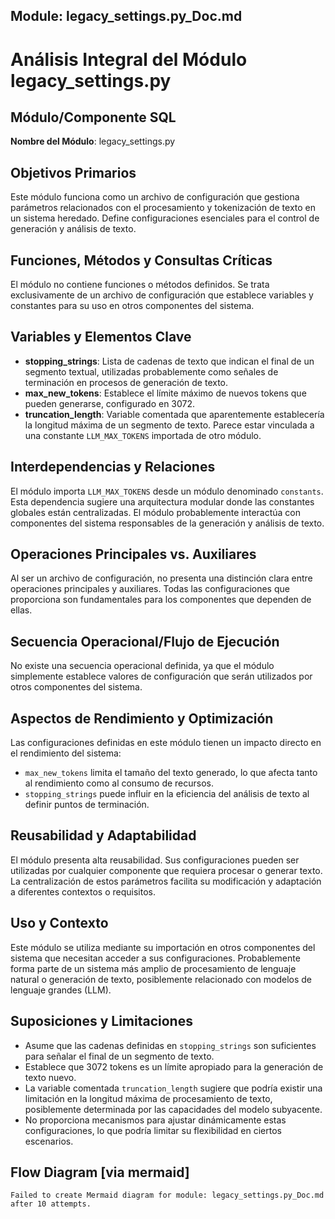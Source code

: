 ## Module: legacy_settings.py_Doc.md

# Análisis Integral del Módulo legacy_settings.py

## Módulo/Componente SQL
**Nombre del Módulo**: legacy_settings.py

## Objetivos Primarios
Este módulo funciona como un archivo de configuración que gestiona parámetros relacionados con el procesamiento y tokenización de texto en un sistema heredado. Define configuraciones esenciales para el control de generación y análisis de texto.

## Funciones, Métodos y Consultas Críticas
El módulo no contiene funciones o métodos definidos. Se trata exclusivamente de un archivo de configuración que establece variables y constantes para su uso en otros componentes del sistema.

## Variables y Elementos Clave
- **stopping_strings**: Lista de cadenas de texto que indican el final de un segmento textual, utilizadas probablemente como señales de terminación en procesos de generación de texto.
- **max_new_tokens**: Establece el límite máximo de nuevos tokens que pueden generarse, configurado en 3072.
- **truncation_length**: Variable comentada que aparentemente establecería la longitud máxima de un segmento de texto. Parece estar vinculada a una constante `LLM_MAX_TOKENS` importada de otro módulo.

## Interdependencias y Relaciones
El módulo importa `LLM_MAX_TOKENS` desde un módulo denominado `constants`. Esta dependencia sugiere una arquitectura modular donde las constantes globales están centralizadas. El módulo probablemente interactúa con componentes del sistema responsables de la generación y análisis de texto.

## Operaciones Principales vs. Auxiliares
Al ser un archivo de configuración, no presenta una distinción clara entre operaciones principales y auxiliares. Todas las configuraciones que proporciona son fundamentales para los componentes que dependen de ellas.

## Secuencia Operacional/Flujo de Ejecución
No existe una secuencia operacional definida, ya que el módulo simplemente establece valores de configuración que serán utilizados por otros componentes del sistema.

## Aspectos de Rendimiento y Optimización
Las configuraciones definidas en este módulo tienen un impacto directo en el rendimiento del sistema:
- `max_new_tokens` limita el tamaño del texto generado, lo que afecta tanto al rendimiento como al consumo de recursos.
- `stopping_strings` puede influir en la eficiencia del análisis de texto al definir puntos de terminación.

## Reusabilidad y Adaptabilidad
El módulo presenta alta reusabilidad. Sus configuraciones pueden ser utilizadas por cualquier componente que requiera procesar o generar texto. La centralización de estos parámetros facilita su modificación y adaptación a diferentes contextos o requisitos.

## Uso y Contexto
Este módulo se utiliza mediante su importación en otros componentes del sistema que necesitan acceder a sus configuraciones. Probablemente forma parte de un sistema más amplio de procesamiento de lenguaje natural o generación de texto, posiblemente relacionado con modelos de lenguaje grandes (LLM).

## Suposiciones y Limitaciones
- Asume que las cadenas definidas en `stopping_strings` son suficientes para señalar el final de un segmento de texto.
- Establece que 3072 tokens es un límite apropiado para la generación de texto nuevo.
- La variable comentada `truncation_length` sugiere que podría existir una limitación en la longitud máxima de procesamiento de texto, posiblemente determinada por las capacidades del modelo subyacente.
- No proporciona mecanismos para ajustar dinámicamente estas configuraciones, lo que podría limitar su flexibilidad en ciertos escenarios.
## Flow Diagram [via mermaid]
```mermaid
Failed to create Mermaid diagram for module: legacy_settings.py_Doc.md after 10 attempts.
```
